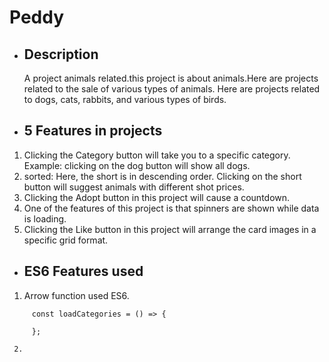 # Peddy 

* ## Description
     A project animals related.this project is about animals.Here are projects related to the sale of various types of animals. Here are projects related to dogs, cats, rabbits, and various types of birds.
* ## 5 Features in projects
 1. Clicking the Category button will take you to a specific category.
  Example: clicking on the dog button will show all dogs. 
 2. sorted: Here, the short is in descending order. Clicking on the short button will suggest animals with different shot prices.
 3. Clicking the Adopt button in this project will cause a countdown.
 4. One of the features of this project is that spinners are shown while data is loading.
 5. Clicking the Like button in this project will arrange the card images in a specific grid format.
 * ## ES6 Features used
 1. Arrow function used ES6.
```Arrow Function 
     const loadCategories = () => {

     };
      
 2. 